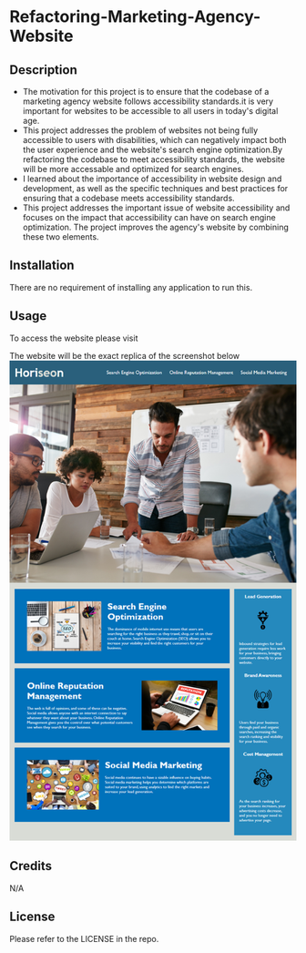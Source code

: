 # Refactoring-Marketing-Agency-Website

## Description
- The motivation for this project is to ensure that the codebase of a marketing agency website follows  accessibility standards.it is very important for websites to be accessible to all users in today's digital age.
- This project addresses the problem of websites not being fully accessible to users with disabilities, which can negatively impact both the user experience and the website's search engine optimization.By refactoring the codebase to meet accessibility standards, the website will be more accessable and optimized for search engines.
- I learned about the importance of accessibility in website design and development, as well as the specific techniques and best practices for ensuring that a codebase meets accessibility standards.
- This project addresses the important issue of website accessibility and focuses on the impact that accessibility can have on search engine optimization. The project improves the agency's website by combining these two elements.


## Installation

There are no requirement of installing any application to run this.

## Usage

To access the website please visit 

The website will be the exact replica of the screenshot below
 ![alt text](./assets/images/01-html-css-git-homework-demo.png)


## Credits

N/A

## License

Please refer to the LICENSE in the repo.


